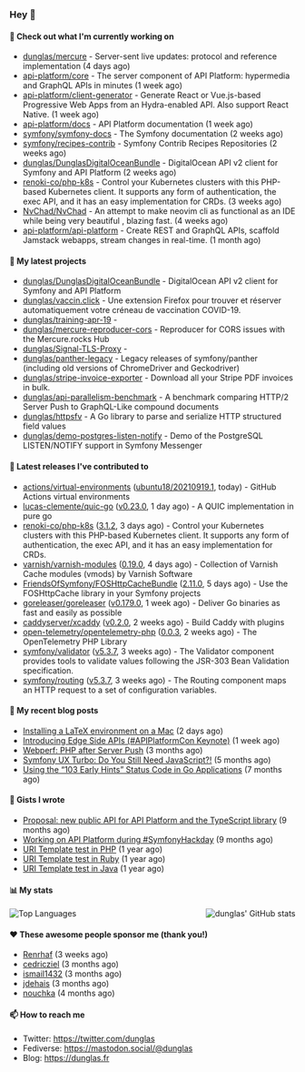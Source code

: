 ### Hey 👋

#### 👷 Check out what I'm currently working on

- [dunglas/mercure](https://github.com/dunglas/mercure) - Server-sent live updates: protocol and reference implementation (4 days ago)
- [api-platform/core](https://github.com/api-platform/core) - The server component of API Platform: hypermedia and GraphQL APIs in minutes (1 week ago)
- [api-platform/client-generator](https://github.com/api-platform/client-generator) - Generate React or Vue.js-based Progressive Web Apps from an Hydra-enabled API. Also support React Native. (1 week ago)
- [api-platform/docs](https://github.com/api-platform/docs) - API Platform documentation (1 week ago)
- [symfony/symfony-docs](https://github.com/symfony/symfony-docs) - The Symfony documentation (2 weeks ago)
- [symfony/recipes-contrib](https://github.com/symfony/recipes-contrib) - Symfony Contrib Recipes Repositories (2 weeks ago)
- [dunglas/DunglasDigitalOceanBundle](https://github.com/dunglas/DunglasDigitalOceanBundle) - DigitalOcean API v2 client for Symfony and API Platform (2 weeks ago)
- [renoki-co/php-k8s](https://github.com/renoki-co/php-k8s) - Control your Kubernetes clusters with this PHP-based Kubernetes client. It supports any form of authentication, the exec API, and it has an easy implementation for CRDs. (3 weeks ago)
- [NvChad/NvChad](https://github.com/NvChad/NvChad) - An attempt to make neovim cli as functional as an IDE while being very beautiful , blazing fast. (4 weeks ago)
- [api-platform/api-platform](https://github.com/api-platform/api-platform) - Create REST and GraphQL APIs, scaffold Jamstack webapps, stream changes in real-time. (1 month ago)

#### 🌱 My latest projects

- [dunglas/DunglasDigitalOceanBundle](https://github.com/dunglas/DunglasDigitalOceanBundle) - DigitalOcean API v2 client for Symfony and API Platform
- [dunglas/vaccin.click](https://github.com/dunglas/vaccin.click) - Une extension Firefox pour trouver et réserver automatiquement votre créneau de vaccination COVID-19.
- [dunglas/training-apr-19](https://github.com/dunglas/training-apr-19) - 
- [dunglas/mercure-reproducer-cors](https://github.com/dunglas/mercure-reproducer-cors) - Reproducer for CORS issues with the Mercure.rocks Hub
- [dunglas/Signal-TLS-Proxy](https://github.com/dunglas/Signal-TLS-Proxy) - 
- [dunglas/panther-legacy](https://github.com/dunglas/panther-legacy) - Legacy releases of symfony/panther (including old versions of ChromeDriver and Geckodriver)
- [dunglas/stripe-invoice-exporter](https://github.com/dunglas/stripe-invoice-exporter) - Download all your Stripe PDF invoices in bulk.
- [dunglas/api-parallelism-benchmark](https://github.com/dunglas/api-parallelism-benchmark) - A benchmark comparing HTTP/2 Server Push to GraphQL-Like compound documents
- [dunglas/httpsfv](https://github.com/dunglas/httpsfv) - A Go library to parse and serialize HTTP structured field values
- [dunglas/demo-postgres-listen-notify](https://github.com/dunglas/demo-postgres-listen-notify) - Demo of the PostgreSQL LISTEN/NOTIFY support in Symfony Messenger

#### 🔭 Latest releases I've contributed to

- [actions/virtual-environments](https://github.com/actions/virtual-environments) ([ubuntu18/20210919.1](https://github.com/actions/virtual-environments/releases/tag/ubuntu18%2F20210919.1), today) - GitHub Actions virtual environments
- [lucas-clemente/quic-go](https://github.com/lucas-clemente/quic-go) ([v0.23.0](https://github.com/lucas-clemente/quic-go/releases/tag/v0.23.0), 1 day ago) - A QUIC implementation in pure go
- [renoki-co/php-k8s](https://github.com/renoki-co/php-k8s) ([3.1.2](https://github.com/renoki-co/php-k8s/releases/tag/3.1.2), 3 days ago) - Control your Kubernetes clusters with this PHP-based Kubernetes client. It supports any form of authentication, the exec API, and it has an easy implementation for CRDs.
- [varnish/varnish-modules](https://github.com/varnish/varnish-modules) ([0.19.0](https://github.com/varnish/varnish-modules/releases/tag/0.19.0), 4 days ago) - Collection of Varnish Cache modules (vmods) by Varnish Software
- [FriendsOfSymfony/FOSHttpCacheBundle](https://github.com/FriendsOfSymfony/FOSHttpCacheBundle) ([2.11.0](https://github.com/FriendsOfSymfony/FOSHttpCacheBundle/releases/tag/2.11.0), 5 days ago) - Use the FOSHttpCache library in your Symfony projects
- [goreleaser/goreleaser](https://github.com/goreleaser/goreleaser) ([v0.179.0](https://github.com/goreleaser/goreleaser/releases/tag/v0.179.0), 1 week ago) - Deliver Go binaries as fast and easily as possible
- [caddyserver/xcaddy](https://github.com/caddyserver/xcaddy) ([v0.2.0](https://github.com/caddyserver/xcaddy/releases/tag/v0.2.0), 2 weeks ago) - Build Caddy with plugins
- [open-telemetry/opentelemetry-php](https://github.com/open-telemetry/opentelemetry-php) ([0.0.3](https://github.com/open-telemetry/opentelemetry-php/releases/tag/0.0.3), 2 weeks ago) - The OpenTelemetry PHP Library
- [symfony/validator](https://github.com/symfony/validator) ([v5.3.7](https://github.com/symfony/validator/releases/tag/v5.3.7), 3 weeks ago) - The Validator component provides tools to validate values following the JSR-303 Bean Validation specification.
- [symfony/routing](https://github.com/symfony/routing) ([v5.3.7](https://github.com/symfony/routing/releases/tag/v5.3.7), 3 weeks ago) - The Routing component maps an HTTP request to a set of configuration variables.

#### 📜 My recent blog posts

- [Installing a LaTeX environment on a Mac](https://dunglas.fr/2021/09/installing-a-latex-environment-on-a-mac/) (2 days ago)
- [Introducing Edge Side APIs (#APIPlatformCon Keynote)](https://dunglas.fr/2021/09/introducing-edge-side-apis-apiplatformcon-keynote/) (1 week ago)
- [Webperf: PHP after Server Push](https://dunglas.fr/2021/05/webperf-php-after-server-push/) (3 months ago)
- [Symfony UX Turbo: Do You Still Need JavaScript?!](https://dunglas.fr/2021/04/symfony-ux-turbo-do-you-still-need-javascript/) (5 months ago)
- [Using the “103 Early Hints” Status Code in Go Applications](https://dunglas.fr/2021/02/using-the-103-early-hints-status-code-in-go-applications/) (7 months ago)

#### 📓 Gists I wrote

- [Proposal: new public API for API Platform and the TypeScript library](https://gist.github.com/4da2026f34bf7f18e1db955ef8a9b417) (9 months ago)
- [Working on API Platform during #SymfonyHackday](https://gist.github.com/3949272d40e6390cdd2850a4f312a02a) (9 months ago)
- [URI Template test in PHP](https://gist.github.com/5b10b586427cf66e78a968f82f80691a) (1 year ago)
- [URI Template test in Ruby](https://gist.github.com/ec793690f66167cb849c02284ecf748d) (1 year ago)
- [URI Template test in Java](https://gist.github.com/788b70312231d24e46d7632c634784f5) (1 year ago)

#### 📊 My stats

<img align="right" alt="dunglas' GitHub stats" src="https://github-readme-stats.vercel.app/api?username=dunglas&count_private=1&show_icons=true">

![Top Languages](https://github-readme-stats.vercel.app/api/top-langs/?username=dunglas)

#### ❤️ These awesome people sponsor me (thank you!)

- [Renrhaf](https://github.com/Renrhaf) (3 weeks ago)
- [cedricziel](https://github.com/cedricziel) (3 months ago)
- [ismail1432](https://github.com/ismail1432) (3 months ago)
- [jdehais](https://github.com/jdehais) (3 months ago)
- [nouchka](https://github.com/nouchka) (4 months ago)

#### 📫 How to reach me

- Twitter: https://twitter.com/dunglas
- Fediverse: https://mastodon.social/@dunglas
- Blog: https://dunglas.fr
